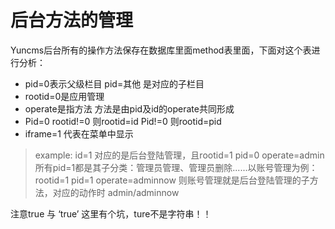 后台方法的管理
===================

Yuncms后台所有的操作方法保存在数据库里面method表里面，下面对这个表进行分析：

 - pid=0表示父级栏目  pid=其他  是对应的子栏目
 - rootid=0是应用管理  
 - operate是指方法 方法是由pid及id的operate共同形成
 - Pid=0 rootid!=0 则rootid=id  Pid!=0 则rootid=pid
 - iframe=1 代表在菜单中显示

> example:
> id=1 对应的是后台登陆管理，且rootid=1  pid=0  operate=admin
所有pid=1都是其子分类：管理员管理、管理员删除......以账号管理为例：
rootid=1 pid=1 operate=adminnow 则账号管理就是后台登陆管理的子方法，对应的动作时
admin/adminnow


注意true  与  ‘true’ 这里有个坑，ture不是字符串！！